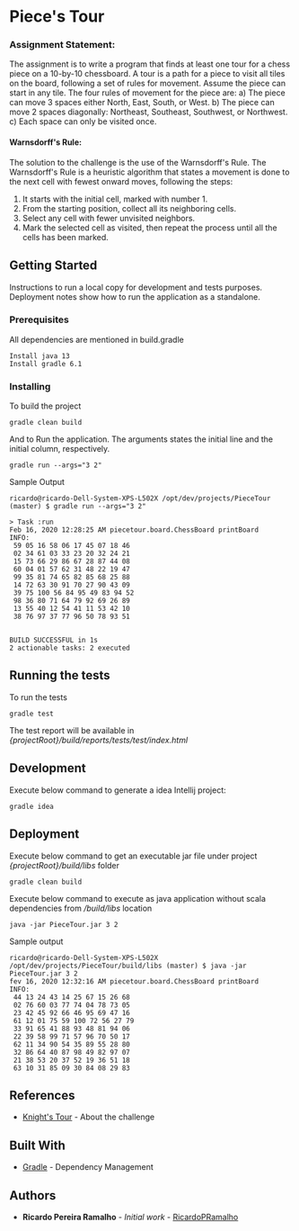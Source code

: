 # Piece's Tour

### Assignment Statement:

The assignment is to write a program that finds at least one
tour for a chess piece on a 10-by-10 chessboard. A tour is
a path for a piece to visit all tiles on the board, following a
set of rules for movement. Assume the piece can start in
any tile.
The four rules of movement for the piece are:
a) The piece can move 3 spaces either North, East, South,
or West.
b) The piece can move 2 spaces diagonally: Northeast,
Southeast, Southwest, or Northwest.
c) Each space can only be visited once.

#### Warnsdorff's Rule: 
The solution to the challenge is the use of the Warnsdorff's Rule. The Warnsdorff's Rule is a heuristic algorithm that 
states a movement is done to the next cell with fewest onward moves, following the steps:

1. It starts with the initial cell, marked with number 1.
2. From the starting position, collect all its neighboring cells.
3. Select any cell with fewer unvisited neighbors.
5. Mark the selected cell as visited, then repeat the process until all the cells has been marked.


## Getting Started

Instructions to run a local copy for development and tests purposes. 
Deployment notes show how to run the application as a standalone.

### Prerequisites

All dependencies are mentioned in build.gradle

```
Install java 13
Install gradle 6.1
```

### Installing

To build the project

```
gradle clean build
```

And to Run the application. The arguments states the initial line and the initial column, respectively.

```
gradle run --args="3 2"
```
Sample Output
```
ricardo@ricardo-Dell-System-XPS-L502X /opt/dev/projects/PieceTour (master) $ gradle run --args="3 2"

> Task :run
Feb 16, 2020 12:28:25 AM piecetour.board.ChessBoard printBoard
INFO: 
 59 05 16 58 06 17 45 07 18 46
 02 34 61 03 33 23 20 32 24 21
 15 73 66 29 86 67 28 87 44 08
 60 04 01 57 62 31 48 22 19 47
 99 35 81 74 65 82 85 68 25 88
 14 72 63 30 91 70 27 90 43 09
 39 75 100 56 84 95 49 83 94 52
 98 36 80 71 64 79 92 69 26 89
 13 55 40 12 54 41 11 53 42 10
 38 76 97 37 77 96 50 78 93 51


BUILD SUCCESSFUL in 1s
2 actionable tasks: 2 executed

```
## Running the tests

To run the tests

```
gradle test
```

The test report will be available in *{projectRoot}/build/reports/tests/test/index.html*

## Development

Execute below command to generate a idea Intellij project:

```
gradle idea
```


## Deployment

Execute below command to get an executable jar file under project *{projectRoot}/build/libs* folder

```
gradle clean build
```

Execute below command to execute as java application without scala dependencies from */build/libs* location 

```
java -jar PieceTour.jar 3 2
```

Sample output

```
ricardo@ricardo-Dell-System-XPS-L502X /opt/dev/projects/PieceTour/build/libs (master) $ java -jar PieceTour.jar 3 2
fev 16, 2020 12:32:16 AM piecetour.board.ChessBoard printBoard
INFO: 
 44 13 24 43 14 25 67 15 26 68
 02 76 60 03 77 74 04 78 73 05
 23 42 45 92 66 46 95 69 47 16
 61 12 01 75 59 100 72 56 27 79
 33 91 65 41 88 93 48 81 94 06
 22 39 58 99 71 57 96 70 50 17
 62 11 34 90 54 35 89 55 28 80
 32 86 64 40 87 98 49 82 97 07
 21 38 53 20 37 52 19 36 51 18
 63 10 31 85 09 30 84 08 29 83

```
## References

* [Knight's Tour](https://en.wikipedia.org/wiki/Knight%27s_tour) - About the challenge

## Built With

* [Gradle](https://gradle.org/) - Dependency Management

## Authors

* **Ricardo Pereira Ramalho** - *Initial work* - [RicardoPRamalho](https://github.com/RicardoPRamalho)
